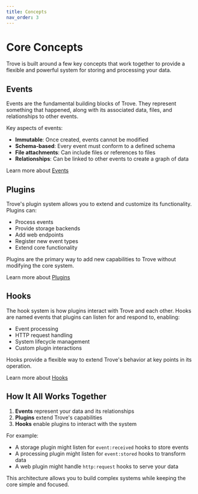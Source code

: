 ```yaml
---
title: Concepts
nav_order: 3
---
```


# Core Concepts

Trove is built around a few key concepts that work together to provide a
flexible and powerful system for storing and processing your data.

## Events

Events are the fundamental building blocks of Trove. They represent something
that happened, along with its associated data, files, and relationships to other
events.

Key aspects of events:

- **Immutable**: Once created, events cannot be modified
- **Schema-based**: Every event must conform to a defined schema
- **File attachments**: Can include files or references to files
- **Relationships**: Can be linked to other events to create a graph of data

Learn more about [Events](./concepts/events.md)

## Plugins

Trove's plugin system allows you to extend and customize its functionality.
Plugins can:

- Process events
- Provide storage backends
- Add web endpoints
- Register new event types
- Extend core functionality

Plugins are the primary way to add new capabilities to Trove without modifying
the core system.

Learn more about [Plugins](./concepts/plugins.md)

## Hooks

The hook system is how plugins interact with Trove and each other. Hooks are
named events that plugins can listen for and respond to, enabling:

- Event processing
- HTTP request handling
- System lifecycle management
- Custom plugin interactions

Hooks provide a flexible way to extend Trove's behavior at key points in its
operation.

Learn more about [Hooks](./concepts/hooks.md)

## How It All Works Together

1. **Events** represent your data and its relationships
2. **Plugins** extend Trove's capabilities
3. **Hooks** enable plugins to interact with the system

For example:

- A storage plugin might listen for `event:received` hooks to store events
- A processing plugin might listen for `event:stored` hooks to transform data
- A web plugin might handle `http:request` hooks to serve your data

This architecture allows you to build complex systems while keeping the core
simple and focused.

